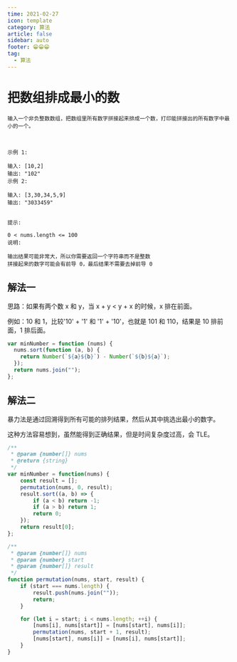 ```yaml
---
time: 2021-02-27
icon: template
category: 算法
article: false
sidebar: auto
footer: 😁😁😁
tag:
  - 算法
---
```


# 把数组排成最小的数

```
输入一个非负整数数组，把数组里所有数字拼接起来排成一个数，打印能拼接出的所有数字中最小的一个。

 

示例 1:

输入: [10,2]
输出: "102"
示例 2:

输入: [3,30,34,5,9]
输出: "3033459"
 

提示:

0 < nums.length <= 100
说明:

输出结果可能非常大，所以你需要返回一个字符串而不是整数
拼接起来的数字可能会有前导 0，最后结果不需要去掉前导 0
```

## 解法一

思路：如果有两个数 x 和 y，当 x + y < y + x 的时候，x 排在前面。

例如：10 和 1，比较'10' + '1' 和 '1' + '10'，也就是 101 和 110，结果是 10 排前面，1 排后面。

```js
var minNumber = function (nums) {
  nums.sort(function (a, b) {
    return Number(`${a}${b}`) - Number(`${b}${a}`);
  });
  return nums.join("");
};
```


## 解法二

暴力法是通过回溯得到所有可能的排列结果，然后从其中挑选出最小的数字。

这种方法容易想到，虽然能得到正确结果，但是时间复杂度过高，会 TLE。

```js
/**
 * @param {number[]} nums
 * @return {string}
 */
var minNumber = function(nums) {
    const result = [];
    permutation(nums, 0, result);
    result.sort((a, b) => {
        if (a < b) return -1;
        if (a > b) return 1;
        return 0;
    });
    return result[0];
};

/**
 * @param {number[]} nums
 * @param {number} start
 * @param {number[]} result
 */
function permutation(nums, start, result) {
    if (start === nums.length) {
        result.push(nums.join(""));
        return;
    }

    for (let i = start; i < nums.length; ++i) {
        [nums[i], nums[start]] = [nums[start], nums[i]];
        permutation(nums, start + 1, result);
        [nums[start], nums[i]] = [nums[i], nums[start]];
    }
}
```